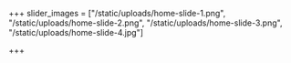 +++
slider_images = ["/static/uploads/home-slide-1.png", "/static/uploads/home-slide-2.png", "/static/uploads/home-slide-3.png", "/static/uploads/home-slide-4.jpg"]

+++
